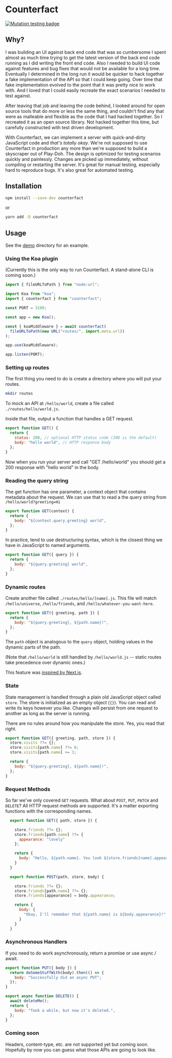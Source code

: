 # Counterfact

[![Mutation testing badge](https://img.shields.io/endpoint?style=flat&url=https%3A%2F%2Fbadge-api.stryker-mutator.io%2Fgithub.com%2Fpmcelhaney%2Fcounterfact%2Fmain)](https://dashboard.stryker-mutator.io/reports/github.com/pmcelhaney/counterfact/main)

## Why?

I was building an UI against back end code that was so cumbersome I spent almost as much time trying to get the latest version of the back end code running as I did writing the front end code. Also I needed to build UI code against features and bug fixes that would not be available for a long time. Eventually I determined in the long run it would be quicker to hack together a fake implementation of the API so that I could keep going. Over time that fake implementation evolved to the point that it was pretty nice to work with. And I loved that I could easily recreate the exact scenarios I needed to test against.

After leaving that job and leaving the code behind, I looked around for open source tools that do more or less the same thing, and couldn't find any that were as malleable and flexible as the code that I had hacked together. So I recreated it as an open source library. Not hacked together this time, but carefully constructed with test driven development.

With Counterfact, we can implement a server with quick-and-dirty JavaScript code and _that's totally okay_. We're not supposed to use Counterfact in production any more than we're supposed to build a skyscraper out of Play-Doh. The design is optimized for testing scenarios quickly and painlessly. Changes are picked up immediately, without compiling or restarting the server. It's great for manual testing, especially hard to reproduce bugs. It's also great for automated testing.

## Installation

```sh
npm install --save-dev counterfact
```

or

```sh
yarn add -D counterfact
```

## Usage

See the [demo](./demo/README.md) directory for an example.

### Using the Koa plugin

(Currently this is the only way to run Counterfact. A stand-alone CLI is coming soon.)

```js
import { fileURLToPath } from "node:url";

import Koa from "koa";
import { counterfact } from "counterfact";

const PORT = 3100;

const app = new Koa();

const { koaMiddleware } = await counterfact(
  fileURLToPath(new URL("routes/", import.meta.url))
);

app.use(koaMiddleware);

app.listen(PORT);
```

### Setting up routes

The first thing you need to do is create a directory where you will put your routes.

```sh
mkdir routes
```

To mock an API at `/hello/world`, create a file called `./routes/hello/world.js`.

Inside that file, output a function that handles a GET request.

```js
export function GET() {
  return {
    status: 200, // optional HTTP status code (200 is the default)
    body: "hello world", // HTTP response body
  };
}
```

Now when you run your server and call "GET /hello/world" you should get a 200 response with "hello world" in the body.

### Reading the query string

The get function has one parameter, a context object that contains metadata about the request. We can use that to read a the query string from `/hello/world?greeting=Hi`

```js
export function GET(context) {
  return {
    body: "${context.query.greeting} world",
  };
}
```

In practice, tend to use destructuring syntax, which is the closest thing we have in JavaScript to named arguments.

```js
export function GET({ query }) {
  return {
    body: "${query.greeting} world",
  };
}
```

### Dynamic routes

Create another file called `./routes/hello/[name].js`. This file will match `/hello/universe`, `/hello/friends`, and `/hello/whatever-you-want-here`.

```js
export function GET({ greeting, path }) {
  return {
    body: "${query.greeting}, ${path.name}!",
  };
}
```

The `path` object is analogous to the `query` object, holding values in the dynamic parts of the path.

(Note that `/hello/world` is still handled by `/hello/world.js` -- static routes take precedence over dynamic ones.)

This feature was [inspired by Next.js](https://nextjs.org/docs/routing/dynamic-routes).

### State

State management is handled through a plain old JavaScript object called `store`. The store is initialized as an empty object (`{}`). You can read and write its keys however you like. Changes will persist from one request to another as long as the server is running.

There are no rules around how you manipulate the store. Yes, you read that right.

```js
export function GET({ greeting, path, store }) {
  store.visits ??= {};
  store.visits[path.name] ??= 0;
  store.visits[path.name] += 1;

  return {
    body: "${query.greeting}, ${path.name}!",
  };
}
```

### Request Methods

So far we've only covered `GET` requests. What about `POST`, `PUT`, `PATCH` and `DELETE`? All HTTP request methods are supported. It's a matter exporting functions with the corresponding names.

```js
  export function GET({ path, store }) {

    store.friends ??= {};
    store.friends[path.name] ??= {
      appearance: "lovely"
    };

    return {
      body: "Hello, ${path.name}. You look ${store.friends[name].appearance} today!"
    }
  }

  export function POST(path, store, body) {

    store.friends ??= {};
    store.friends[path.name] ??= {};
    store.friends[appearance] = body.appearance;

    return {
      body: {
        "Okay, I'll remember that ${path.name} is ${body.appearance}!"
      }
    }
  }
```

### Asynchronous Handlers

If you need to do work asynchronously, return a promise or use async / await.

```js
export function PUT({ body }) {
  return doSomeStuffWith(body).then(() => {
    body: "Successfully did an async PUT";
  });
}

export async function DELETE() {
  await deleteMe();
  return {
    body: "Took a while, but now it's deleted.",
  };
}
```

### Coming soon

Headers, content-type, etc. are not supported yet but coming soon. Hopefully by now you can guess what those APIs are going to look like.

